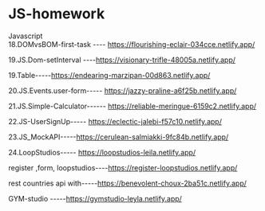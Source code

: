 # JS-homework
Javascript  
18.DOMvsBOM-first-task ---- https://flourishing-eclair-034cce.netlify.app/

19.JS.Dom-setInterval ----https://visionary-trifle-48005a.netlify.app/

19.Table-----https://endearing-marzipan-00d863.netlify.app/

20.JS.Events.user-form----- https://jazzy-praline-a6f25b.netlify.app/

21.JS.Simple-Calculator------ https://reliable-meringue-6159c2.netlify.app/

22.JS-UserSignUp----- https://eclectic-jalebi-f57c10.netlify.app/


23.JS_MockAPI-----https://cerulean-salmiakki-9fc84b.netlify.app/


24.LoopStudios----- https://loopstudios-leila.netlify.app/

register ,form, loopstudios----https://register-loopstudios.netlify.app/

rest countries api with-----https://benevolent-choux-2ba51c.netlify.app/

GYM-studio -----https://gymstudio-leyla.netlify.app/
